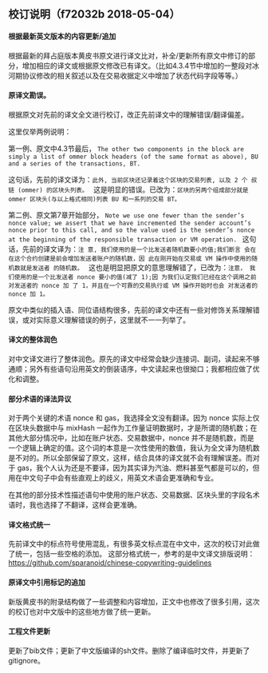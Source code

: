 
## 校订说明（f72032b 2018-05-04）

#### 根据最新英文版本的内容更新/追加

根据最新的拜占庭版本黄皮书原文进行译文比对，补全/更新所有原文中修订的部分，增加相应的译文或根据原文修改已有译文。（比如4.3.4节中增加的一整段对冰河期协议修改的相关叙述以及在交易收据定义中增加了状态代码字段等等。）

#### 原译文勘误。

根据原文对先前的译文全文进行校订，改正先前译文中的理解错误/翻译偏差。

这里仅举两例说明：

第一例、原文中4.3节最后，
``The other two components in the block are simply a list of ommer block headers (of the same format as above), BU and a series of the transactions, BT. ``

这句话，先前的译文译为：``此外, 当前区块还记录着这个区块的交易列表, 以及 2 个 叔链 (ommer) 的区块头列表。 ``
这是明显的错误。已改为：``区块的另两个组成部分就是 ommer 区块头(与以上格式相同)列表 BU 和一系列的交易 BT。 ``

第二例、原文第7章开始部分，
``Note we use one fewer than the sender’s nonce value; we assert that we have incremented the sender account’s nonce prior to this call, and so the value used is the sender’s nonce at the beginning of the responsible transaction or VM operation. ``
这句话，先前的译文译为：``注 意, 我们使用的是一个比发送者随机数要小的值;我们断言 会在在这个合约创建是前会增加发送者账户的随机数，因 此在刚开始在交易或 VM 操作中使用的随机数就是发送者 的随机数。 ``
这也是明显把原文的意思理解错了，已改为：``注意， 我们使用的是一个比发送者 nonce 要小的值(减了 1);因 为我们认定我们已经在这个调用之前对发送者的 nonce 加 了 1，并且在一个可靠的交易执行或 VM 操作开始时也会 对发送者的 nonce 加 1。 ``

原文中类似的插入语、同位语结构很多，先前的译文中还有一些对修饰关系理解错误，或对实际意义理解错误的例子，这里就不一一列举了。

#### 译文的整体润色

对中文译文进行了整体润色。原先的译文中经常会缺少连接词、副词，读起来不够通顺；另外有些语句沿用英文的倒装语序，中文读起来也很拗口；我都相应做了优化和调整。

#### 部分术语的译法异议

对于两个关键的术语 nonce 和 gas，我选择全文没有翻译。因为 nonce 实际上仅在区块头数据中与 mixHash 一起作为工作量证明数据时，才是所谓的随机数；在其他大部分情况中，比如在账户状态、交易数据中，nonce 并不是随机数，而是一个逻辑上确定的值。这个词的本意是一次性使用的数值，我认为全文译为随机数是不对的。所以全部保留了原文，这样，结合具体的译文就不会有理解误差。而对于 gas，我个人认为还是不要译，因为其实译为汽油、燃料甚至气都是可以的，但用在中文句子中会有些直观上的歧义，用英文术语会更准确和专业。

在其他的部分技术性描述语句中使用的账户状态、交易数据、区块头里的字段名术语时，我也选择了不翻译，这样会更准确。

#### 译文格式统一

先前译文中的标点符号使用混乱，有很多英文标点混在中文中，这次的校订对此做了统一，包括一些空格的添加。
这部分格式统一，参考的是中文译文排版说明：https://github.com/sparanoid/chinese-copywriting-guidelines

#### 原译文中引用标记的追加

新版黄皮书的附录结构做了一些调整和内容增加，正文中也修改了很多引用，这次的校订也对中文版中的这些地方做了统一更新。

#### 工程文件更新

更新了bib文件；更新了中文版编译的sh文件。删除了编译临时文件，并更新了gitignore。

